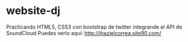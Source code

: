 website-dj
==========

Practicando HTML5, CSS3 con bootstrap de twitter integrande el API de SoundCloud
Puedes verlo aquí: http://jhazielcorrea.site90.com/
